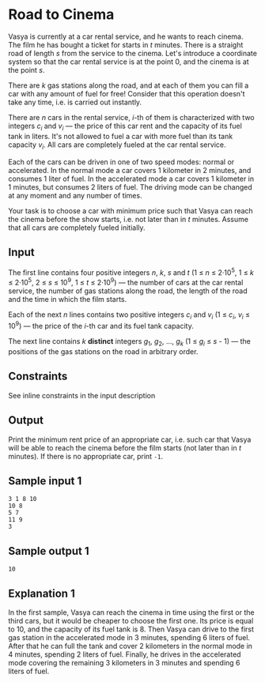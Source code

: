 # Road to Cinema

Vasya is currently at a car rental service, and he wants to reach cinema. The film he has bought a ticket for starts in *t* minutes. There is a straight road of length *s* from the service to the cinema. Let's introduce a coordinate system so that the car rental service is at the point 0, and the cinema is at the point *s*.

There are *k* gas stations along the road, and at each of them you can fill a car with any amount of fuel for free! Consider that this operation doesn't take any time, i.e. is carried out instantly.

There are *n* cars in the rental service, *i*-th of them is characterized with two integers *c*<sub class="lower-index">*i*</sub> and *v*<sub class="lower-index">*i*</sub> — the price of this car rent and the capacity of its fuel tank in liters. It's not allowed to fuel a car with more fuel than its tank capacity *v*<sub class="lower-index">*i*</sub>. All cars are completely fueled at the car rental service.

Each of the cars can be driven in one of two speed modes: normal or accelerated. In the normal mode a car covers 1 kilometer in 2 minutes, and consumes 1 liter of fuel. In the accelerated mode a car covers 1 kilometer in 1 minutes, but consumes 2 liters of fuel. The driving mode can be changed at any moment and any number of times.

Your task is to choose a car with minimum price such that Vasya can reach the cinema before the show starts, i.e. not later than in *t* minutes. Assume that all cars are completely fueled initially.

## Input

The first line contains four positive integers *n*, *k*, *s* and *t* (1 ≤ *n* ≤ 2·10<sup class="upper-index">5</sup>, 1 ≤ *k* ≤ 2·10<sup class="upper-index">5</sup>, 2 ≤ *s* ≤ 10<sup class="upper-index">9</sup>, 1 ≤ *t* ≤ 2·10<sup class="upper-index">9</sup>) — the number of cars at the car rental service, the number of gas stations along the road, the length of the road and the time in which the film starts. 

Each of the next *n* lines contains two positive integers *c*<sub class="lower-index">*i*</sub> and *v*<sub class="lower-index">*i*</sub> (1 ≤ *c*<sub class="lower-index">*i*</sub>, *v*<sub class="lower-index">*i*</sub> ≤ 10<sup class="upper-index">9</sup>) — the price of the *i*-th car and its fuel tank capacity.

The next line contains *k* **distinct** integers *g*<sub class="lower-index">1</sub>, *g*<sub class="lower-index">2</sub>, ..., *g*<sub class="lower-index">*k*</sub> (1 ≤ *g*<sub class="lower-index">*i*</sub> ≤ *s* - 1) — the positions of the gas stations on the road in arbitrary order.

## Constraints

See inline constraints in the input description

## Output

Print the minimum rent price of an appropriate car, i.e. such car that Vasya will be able to reach the cinema before the film starts (not later than in *t* minutes). If there is no appropriate car, print `-1`.


## Sample input 1

```
3 1 8 10
10 8
5 7
11 9
3
```

## Sample output 1

```
10
```

## Explanation 1

In the first sample, Vasya can reach the cinema in time using the first or the third cars, but it would be cheaper to choose the first one. Its price is equal to $10,$ and the capacity of its fuel tank is $8$. Then Vasya can drive to the first gas station in the accelerated mode in 3 minutes, spending 6 liters of fuel. After that he can full the tank and cover 2 kilometers in the normal mode in 4 minutes, spending 2 liters of fuel. Finally, he drives in the accelerated mode covering the remaining 3 kilometers in 3 minutes and spending 6 liters of fuel.

